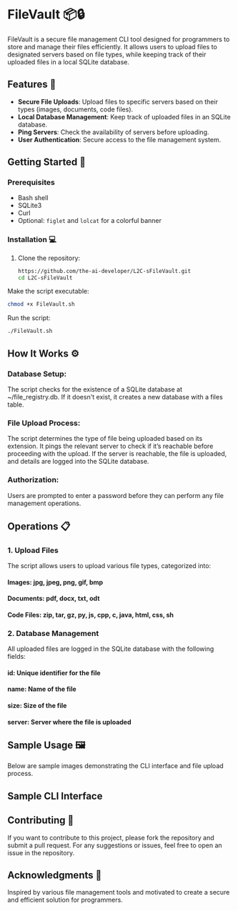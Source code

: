 # FileVault 📦🔒

FileVault is a secure file management CLI tool designed for programmers to store and manage their files efficiently. It allows users to upload files to designated servers based on file types, while keeping track of their uploaded files in a local SQLite database.

## Features 🌟
- **Secure File Uploads**: Upload files to specific servers based on their types (images, documents, code files).
- **Local Database Management**: Keep track of uploaded files in an SQLite database.
- **Ping Servers**: Check the availability of servers before uploading.
- **User Authentication**: Secure access to the file management system.

## Getting Started 🚀

### Prerequisites
- Bash shell
- SQLite3
- Curl
- Optional: `figlet` and `lolcat` for a colorful banner

### Installation 💻
1. Clone the repository:
   ```bash
   https://github.com/the-ai-developer/L2C-sFileVault.git
   cd L2C-sFileVault
Make the script executable:

```bash
chmod +x FileVault.sh
```
Run the script:

```bash
./FileVault.sh
```

## How It Works ⚙️

### Database Setup:

The script checks for the existence of a SQLite database at ~/file_registry.db. If it doesn't exist, it creates a new database with a files table.
### File Upload Process:

The script determines the type of file being uploaded based on its extension.
It pings the relevant server to check if it’s reachable before proceeding with the upload.
If the server is reachable, the file is uploaded, and details are logged into the SQLite database.
### Authorization:

Users are prompted to enter a password before they can perform any file management operations.
## Operations 📋
### 1. Upload Files
The script allows users to upload various file types, categorized into:
#### Images: jpg, jpeg, png, gif, bmp
#### Documents: pdf, docx, txt, odt
#### Code Files: zip, tar, gz, py, js, cpp, c, java, html, css, sh
### 2. Database Management
All uploaded files are logged in the SQLite database with the following fields:
#### id: Unique identifier for the file
#### name: Name of the file
#### size: Size of the file
#### server: Server where the file is uploaded
## Sample Usage 🖼️
Below are sample images demonstrating the CLI interface and file upload process.

## Sample CLI Interface


## Contributing 🤝
If you want to contribute to this project, please fork the repository and submit a pull request. For any suggestions or issues, feel free to open an issue in the repository.

## Acknowledgments 🙌
Inspired by various file management tools and motivated to create a secure and efficient solution for programmers.
